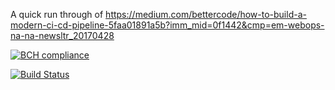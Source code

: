A quick run through of https://medium.com/bettercode/how-to-build-a-modern-ci-cd-pipeline-5faa01891a5b?imm_mid=0f1442&cmp=em-webops-na-na-newsltr_20170428

[![BCH compliance](https://bettercodehub.com/edge/badge/jassinpain/cicd-buzz?branch=master)](https://bettercodehub.com/)

[![Build Status](https://travis-ci.org/jassinpain/cicd-buzz.svg?branch=master)](https://travis-ci.org/jassinpain/cicd-buzz)
